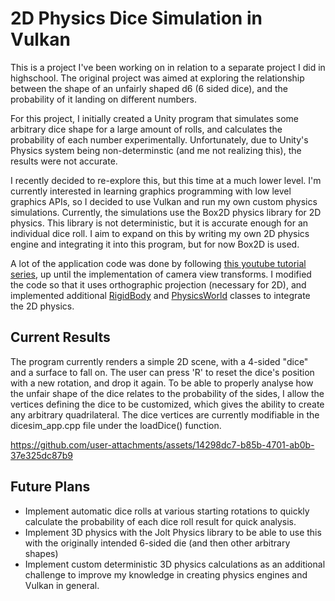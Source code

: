 # 2D Physics Dice Simulation in Vulkan

This is a project I've been working on in relation to a separate project I did in highschool. The original project was aimed at exploring the relationship between the shape of an unfairly shaped d6 (6 sided dice), and the probability
of it landing on different numbers.

For this project, I initially created a Unity program that simulates some arbitrary dice shape for a large amount of rolls, and calculates the probability of each number experimentally. Unfortunately, due to Unity's Physics system
being non-determinstic (and me not realizing this), the results were not accurate.

I recently decided to re-explore this, but this time at a much lower level. I'm currently interested in learning graphics programming with low level graphics APIs, so I decided to use Vulkan and run my own custom physics simulations.
Currently, the simulations use the Box2D physics library for 2D physics. This library is not deterministic, but it is accurate enough for an individual dice roll. I aim to expand on this by writing my own 2D physics engine and integrating
it into this program, but for now Box2D is used.

A lot of the application code was done by following [this youtube tutorial series](https://www.youtube.com/watch?v=Y9U9IE0gVHA&list=PL8327DO66nu9qYVKLDmdLW_84-yE4auCR), up until the implementation of camera view transforms.
I modified the code so that it uses orthographic projection (necessary for 2D), and implemented additional [RigidBody](https://github.com/nathanrun1/2d-dice-sim/blob/main/DiceSimulation/src/dicesim_rigidbody.hpp) and [PhysicsWorld](https://github.com/nathanrun1/2d-dice-sim/blob/main/DiceSimulation/src/dicesim_physics_world.hpp) classes to integrate the 2D physics.

## Current Results

The program currently renders a simple 2D scene, with a 4-sided "dice" and a surface to fall on. The user can press 'R' to reset the dice's position with a new rotation, and drop it again. 
To be able to properly analyse how the unfair shape of the dice relates to the probability of the sides, I allow the vertices defining the dice to be customized, which gives the ability to create any arbitrary quadrilateral.
The dice vertices are currently modifiable in the dicesim_app.cpp file under the loadDice() function.

https://github.com/user-attachments/assets/14298dc7-b85b-4701-ab0b-37e325dc87b9

## Future Plans

- Implement automatic dice rolls at various starting rotations to quickly calculate the probability of each dice roll result for quick analysis.
- Implement 3D physics with the Jolt Physics library to be able to use this with the originally intended 6-sided die (and then other arbitrary shapes)
- Implement custom deterministic 3D physics calculations as an additional challenge to improve my knowledge in creating physics engines and Vulkan in general.
